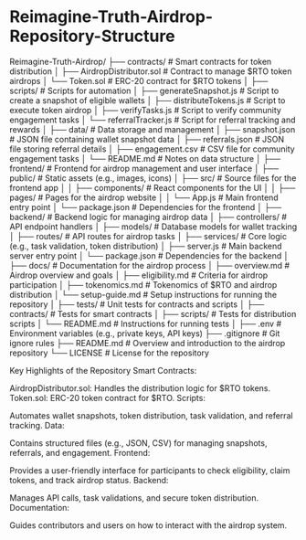 # Reimagine-Truth-Airdrop-Repository-Structure

Reimagine-Truth-Airdrop/
├── contracts/                 # Smart contracts for token distribution
│   ├── AirdropDistributor.sol # Contract to manage $RTO token airdrops
│   └── Token.sol              # ERC-20 contract for $RTO tokens
│
├── scripts/                   # Scripts for automation
│   ├── generateSnapshot.js    # Script to create a snapshot of eligible wallets
│   ├── distributeTokens.js    # Script to execute token airdrop
│   ├── verifyTasks.js         # Script to verify community engagement tasks
│   └── referralTracker.js     # Script for referral tracking and rewards
│
├── data/                      # Data storage and management
│   ├── snapshot.json          # JSON file containing wallet snapshot data
│   ├── referrals.json         # JSON file storing referral details
│   ├── engagement.csv         # CSV file for community engagement tasks
│   └── README.md              # Notes on data structure
│
├── frontend/                  # Frontend for airdrop management and user interface
│   ├── public/                # Static assets (e.g., images, icons)
│   ├── src/                   # Source files for the frontend app
│   │   ├── components/        # React components for the UI
│   │   ├── pages/             # Pages for the airdrop website
│   │   └── App.js             # Main frontend entry point
│   └── package.json           # Dependencies for the frontend
│
├── backend/                   # Backend logic for managing airdrop data
│   ├── controllers/           # API endpoint handlers
│   ├── models/                # Database models for wallet tracking
│   ├── routes/                # API routes for airdrop tasks
│   ├── services/              # Core logic (e.g., task validation, token distribution)
│   ├── server.js              # Main backend server entry point
│   └── package.json           # Dependencies for the backend
│
├── docs/                      # Documentation for the airdrop process
│   ├── overview.md            # Airdrop overview and goals
│   ├── eligibility.md         # Criteria for airdrop participation
│   ├── tokenomics.md          # Tokenomics of $RTO and airdrop distribution
│   └── setup-guide.md         # Setup instructions for running the repository
│
├── tests/                     # Unit tests for contracts and scripts
│   ├── contracts/             # Tests for smart contracts
│   ├── scripts/               # Tests for distribution scripts
│   └── README.md              # Instructions for running tests
│
├── .env                       # Environment variables (e.g., private keys, API keys)
├── .gitignore                 # Git ignore rules
├── README.md                  # Overview and introduction to the airdrop repository
└── LICENSE                    # License for the repository

Key Highlights of the Repository
Smart Contracts:

AirdropDistributor.sol: Handles the distribution logic for $RTO tokens.
Token.sol: ERC-20 token contract for $RTO.
Scripts:

Automates wallet snapshots, token distribution, task validation, and referral tracking.
Data:

Contains structured files (e.g., JSON, CSV) for managing snapshots, referrals, and engagement.
Frontend:

Provides a user-friendly interface for participants to check eligibility, claim tokens, and track airdrop status.
Backend:

Manages API calls, task validations, and secure token distribution.
Documentation:

Guides contributors and users on how to interact with the airdrop system.
